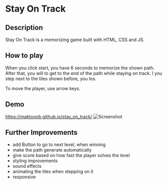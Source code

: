 # Stay On Track 

## Description

Stay On Track is a memorizing game built with HTML, CSS and JS.

## How to play

When you click start, you have 6 seconds to memorize the shown path. After that, you will to get to the end of the path while staying on track. 
I you step next to the tiles shown before, you los.

To move the player, use arrow keys.

## Demo

https://maktooob.github.io/stay_on_track/
![Screenshot](https://github.com/maktooob/stay_on_track/blob/main/images/Screenshot%202022-06-30%20at%2017.28.25.png)

## Further Improvements

- add Button to go to next level, when winning
- make the path generate automatically
- give score based on how fast the player solves the level
- styling improvements
- sound effects
- animating the tiles when stepping on it
- responsive
